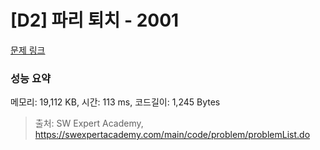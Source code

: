 # [D2] 파리 퇴치 - 2001 

[문제 링크](https://swexpertacademy.com/main/code/problem/problemDetail.do?contestProbId=AV5PzOCKAigDFAUq) 

### 성능 요약

메모리: 19,112 KB, 시간: 113 ms, 코드길이: 1,245 Bytes



> 출처: SW Expert Academy, https://swexpertacademy.com/main/code/problem/problemList.do